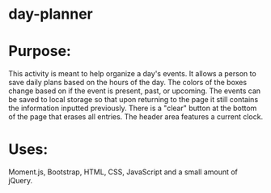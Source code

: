 # day-planner

# Purpose:

This activity is meant to help organize a day's events. It allows a person to save daily plans based on the hours of the day. The colors of the boxes change based on if the event is present, past, or upcoming. The events can be saved to local storage so that upon returning to the page it still contains the information inputted previously. There is a "clear" button at the bottom of the page that erases all entries. The header area features a current clock.


# Uses:

Moment.js, Bootstrap, HTML, CSS, JavaScript and a small amount of jQuery.

